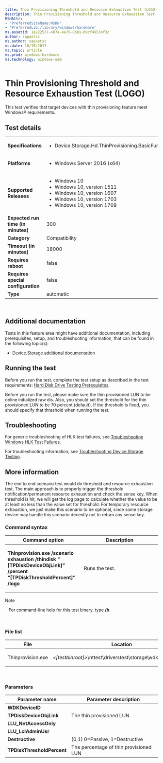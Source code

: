 ```yaml
---
title: Thin Provisioning Threshold and Resource Exhaustion Test (LOGO)
description: Thin Provisioning Threshold and Resource Exhaustion Test (LOGO)
MSHAttr:
- 'PreferredSiteName:MSDN'
- 'PreferredLib:/library/windows/hardware'
ms.assetid: 1e222537-4b7e-4a75-8b01-09cf49534f3c
author: sapaetsc
ms.author: sapaetsc
ms.date: 10/15/2017
ms.topic: article
ms.prod: windows-hardware
ms.technology: windows-oem
---
```


# <span id="p_hlk_test.ac970c9b-8d76-4cd6-bc8a-3efdd8ec6fb7"></span>Thin Provisioning Threshold and Resource Exhaustion Test (LOGO)


This test verifies that target devices with thin provisioning feature meet Windows® requirements.

## Test details
|||
|---|---|
| **Specifications**  | <ul><li>Device.Storage.Hd.ThinProvisioning.BasicFunction</li></ul> |  
| **Platforms**   | <ul><li>Windows Server 2016 (x64)</li></ul> |
| **Supported Releases** | <ul><li>Windows 10</li><li>Windows 10, version 1511</li><li>Windows 10, version 1607</li><li>Windows 10, version 1703</li><li>Windows 10, version 1709</li></ul> |
|**Expected run time (in minutes)**| 300 |
|**Category**| Compatibility |
|**Timeout (in minutes)**| 18000 |
|**Requires reboot**| false |
|**Requires special configuration**| false |
|**Type**| automatic |

 

## <span id="Additional_documentation"></span><span id="additional_documentation"></span><span id="ADDITIONAL_DOCUMENTATION"></span>Additional documentation


Tests in this feature area might have additional documentation, including prerequisites, setup, and troubleshooting information, that can be found in the following topic(s):

-   [Device.Storage additional documentation](device-storage-additional-documentation.md)

## <span id="Running_the_test"></span><span id="running_the_test"></span><span id="RUNNING_THE_TEST"></span>Running the test


Before you run the test, complete the test setup as described in the test requirements: [Hard Disk Drive Testing Prerequisites](hard-disk-drive-testing-prerequisites.md).

Before you run the test, please make sure the thin provisioned LUN to be online initialized raw dis. Also, you should set the threshold for the thin provisioned LUN to be 70 percent (default). If the threshold is fixed, you should specify that threshold when running the test.

## <span id="Troubleshooting"></span><span id="troubleshooting"></span><span id="TROUBLESHOOTING"></span>Troubleshooting


For generic troubleshooting of HLK test failures, see [Troubleshooting Windows HLK Test Failures](..\user\troubleshooting-windows-hlk-test-failures.md).

For troubleshooting information, see [Troubleshooting Device.Storage Testing](troubleshooting-devicestorage-testing.md).

## <span id="More_information"></span><span id="more_information"></span><span id="MORE_INFORMATION"></span>More information


The end to end scenario test would do threshold and resource exhaustion test. The main approach is to properly trigger the threshold notification/permanent resource exhaustion and check the sense key. When threshold is hit, we will get the log page to calculate whether the value to be at least no less than the value set for threshold. For temporary resource exhaustion, we just make this scenario to be optional, since some storage device may handle this scenario decently not to return any sense key.

### <span id="Command_syntax"></span><span id="command_syntax"></span><span id="COMMAND_SYNTAX"></span>Command syntax

<table>
<colgroup>
<col width="50%" />
<col width="50%" />
</colgroup>
<thead>
<tr class="header">
<th>Command option</th>
<th>Description</th>
</tr>
</thead>
<tbody>
<tr class="odd">
<td><p><strong>Thinprovision.exe /scenario exhaustion /thindisk &quot;[TPDiskDeviceObjLink]&quot; /percent “[TPDiskThresholdPercent]” /logo</strong></p></td>
<td><p>Runs the test.</p></td>
</tr>
</tbody>
</table>

>[!NOTE]
>  
For command-line help for this test binary, type **/h**.

 

### <span id="File_list"></span><span id="file_list"></span><span id="FILE_LIST"></span>File list

<table>
<colgroup>
<col width="50%" />
<col width="50%" />
</colgroup>
<thead>
<tr class="header">
<th>File</th>
<th>Location</th>
</tr>
</thead>
<tbody>
<tr class="odd">
<td><p>Thinprovision.exe</p></td>
<td><p><em>&lt;[testbinroot]&gt;</em>\nttest\driverstest\storage\wdk\thinprovision\</p></td>
</tr>
</tbody>
</table>

 

### <span id="Parameters"></span><span id="parameters"></span><span id="PARAMETERS"></span>Parameters

| Parameter name             | Parameter description                  |
|----------------------------|----------------------------------------|
| **WDKDeviceID**            |                                        |
| **TPDiskDeviceObjLink**    | The thin provisioned LUN               |
| **LLU\_NetAccessOnly**     |                                        |
| **LLU\_LclAdminUsr**       |                                        |
| **Destructive**            | (0,1) 0=Passive, 1=Destructive         |
| **TPDiskThresholdPercent** | The percentage of thin provisioned LUN |

 

 

 






